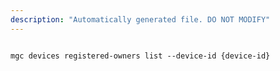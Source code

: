 ```yaml
---
description: "Automatically generated file. DO NOT MODIFY"
---
```


```cli

mgc devices registered-owners list --device-id {device-id}

```